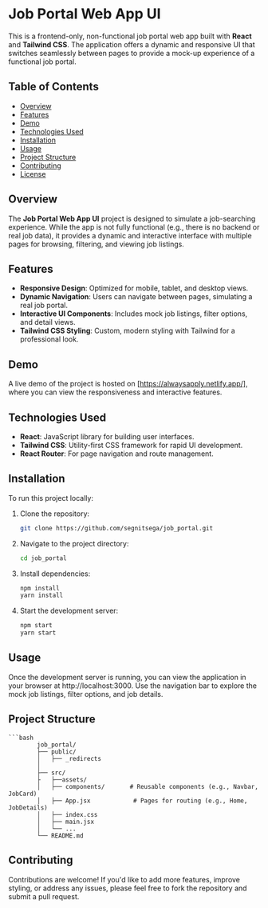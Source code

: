 # Job Portal Web App UI

This is a frontend-only, non-functional job portal web app built with **React** and **Tailwind CSS**. The application offers a dynamic and responsive UI that switches seamlessly between pages to provide a mock-up experience of a functional job portal.

## Table of Contents

- [Overview](#overview)
- [Features](#features)
- [Demo](#demo)
- [Technologies Used](#technologies-used)
- [Installation](#installation)
- [Usage](#usage)
- [Project Structure](#project-structure)
- [Contributing](#contributing)
- [License](#license)

## Overview

The **Job Portal Web App UI** project is designed to simulate a job-searching experience. While the app is not fully functional (e.g., there is no backend or real job data), it provides a dynamic and interactive interface with multiple pages for browsing, filtering, and viewing job listings.

## Features

- **Responsive Design**: Optimized for mobile, tablet, and desktop views.
- **Dynamic Navigation**: Users can navigate between pages, simulating a real job portal.
- **Interactive UI Components**: Includes mock job listings, filter options, and detail views.
- **Tailwind CSS Styling**: Custom, modern styling with Tailwind for a professional look.

## Demo

A live demo of the project is hosted on [https://alwaysapply.netlify.app/], where you can view the responsiveness and interactive features.

## Technologies Used

- **React**: JavaScript library for building user interfaces.
- **Tailwind CSS**: Utility-first CSS framework for rapid UI development.
- **React Router**: For page navigation and route management.

## Installation

To run this project locally:

1. Clone the repository:
   ```bash
   git clone https://github.com/segnitsega/job_portal.git
2. Navigate to the project directory:
    ```bash
    cd job_portal
3. Install dependencies:
    ```bash
    npm install
    yarn install
4. Start the development server:
    ```bash
    npm start
    yarn start

## Usage

Once the development server is running, you can view the application in your browser at http://localhost:3000. Use the navigation bar to explore the mock job listings, filter options, and job details.

## Project Structure
    ```bash
            job_portal/
            ├── public/
            │   ├── _redirects
            │   
            ├── src/
            ├   ├──assets/
            │   ├── components/       # Reusable components (e.g., Navbar, JobCard)
            │   ├── App.jsx            # Pages for routing (e.g., Home, JobDetails)
            │   ├── index.css
            │   ├── main.jsx
            │   └── ...
            └── README.md
## Contributing
Contributions are welcome! If you'd like to add more features, improve styling, or address any issues, please feel free to fork the repository and submit a pull request.
